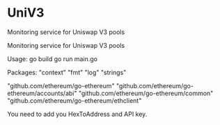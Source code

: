 # UniV3
Monitoring service for Uniswap V3 pools


Monitoring service for Uniswap V3 pools

Usage: go build go run main.go

Packages: "context" "fmt" "log" "strings"

"github.com/ethereum/go-ethereum"
"github.com/ethereum/go-ethereum/accounts/abi"
"github.com/ethereum/go-ethereum/common"
"github.com/ethereum/go-ethereum/ethclient"

You need to add you HexToAddress and API key.